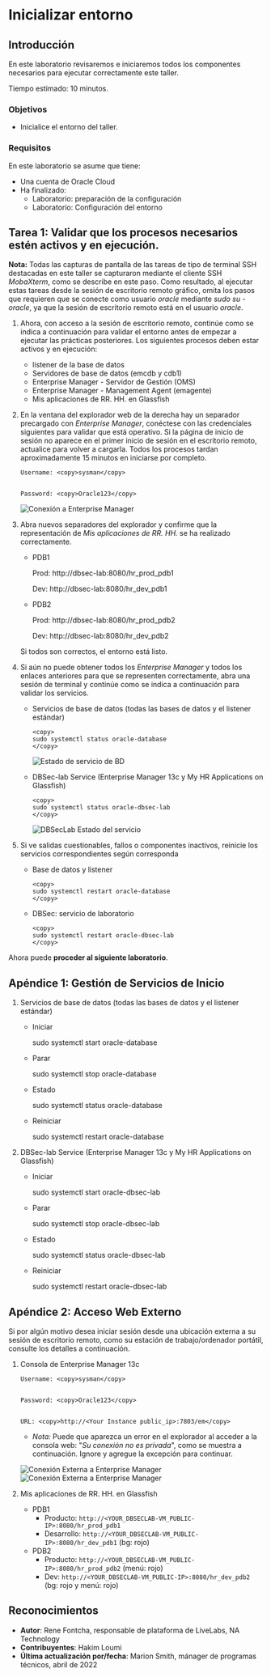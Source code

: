 # Inicializar entorno

## Introducción

En este laboratorio revisaremos e iniciaremos todos los componentes necesarios para ejecutar correctamente este taller.

Tiempo estimado: 10 minutos.

### Objetivos

*   Inicialice el entorno del taller.

### Requisitos

En este laboratorio se asume que tiene:

*   Una cuenta de Oracle Cloud
*   Ha finalizado:
    *   Laboratorio: preparación de la configuración
    *   Laboratorio: Configuración del entorno

## Tarea 1: Validar que los procesos necesarios estén activos y en ejecución.

**Nota:** Todas las capturas de pantalla de las tareas de tipo de terminal SSH destacadas en este taller se capturaron mediante el cliente SSH _MobaXterm_, como se describe en este paso. Como resultado, al ejecutar estas tareas desde la sesión de escritorio remoto gráfico, omita los pasos que requieren que se conecte como usuario _oracle_ mediante _sudo su - oracle_, ya que la sesión de escritorio remoto está en el usuario _oracle_.

1.  Ahora, con acceso a la sesión de escritorio remoto, continúe como se indica a continuación para validar el entorno antes de empezar a ejecutar las prácticas posteriores. Los siguientes procesos deben estar activos y en ejecución:
    
    *   listener de la base de datos
    *   Servidores de base de datos (emcdb y cdb1)
    *   Enterprise Manager - Servidor de Gestión (OMS)
    *   Enterprise Manager - Management Agent (emagente)
    *   Mis aplicaciones de RR. HH. en Glassfish
2.  En la ventana del explorador web de la derecha hay un separador precargado con _Enterprise Manager_, conéctese con las credenciales siguientes para validar que está operativo. Si la página de inicio de sesión no aparece en el primer inicio de sesión en el escritorio remoto, actualice para volver a cargarla. Todos los procesos tardan aproximadamente 15 minutos en iniciarse por completo.
    
        Username: <copy>sysman</copy>
        
    
        Password: <copy>Oracle123</copy>
        
    
    ![Conexión a Enterprise Manager](images/em-login.png "Conexión a Enterprise Manager")
    
3.  Abra nuevos separadores del explorador y confirme que la representación de _Mis aplicaciones de RR. HH._ se ha realizado correctamente.
    
    *   PDB1
    
        Prod: <copy>http://dbsec-lab:8080/hr_prod_pdb1</copy>
        
    
        Dev: <copy>http://dbsec-lab:8080/hr_dev_pdb1</copy>
        
    
    *   PDB2
    
        Prod: <copy>http://dbsec-lab:8080/hr_prod_pdb2</copy>
        
    
        Dev: <copy>http://dbsec-lab:8080/hr_dev_pdb2</copy>
        
    
    Si todos son correctos, el entorno está listo.
    
4.  Si aún no puede obtener todos los _Enterprise Manager_ y todos los enlaces anteriores para que se representen correctamente, abra una sesión de terminal y continúe como se indica a continuación para validar los servicios.
    
    *   Servicios de base de datos (todas las bases de datos y el listener estándar)
        
            <copy>
            sudo systemctl status oracle-database
            </copy>
            
        
        ![Estado de servicio de BD](images/db-service-status.png "Estado de servicio de BD")
        
    *   DBSec-lab Service (Enterprise Manager 13c y My HR Applications on Glassfish)
        
            <copy>
            sudo systemctl status oracle-dbsec-lab
            </copy>
            
        
        ![DBSecLab Estado del servicio](images/dbsec-lab-service-status.png "DBSecLab Estado del servicio")
        
5.  Si ve salidas cuestionables, fallos o componentes inactivos, reinicie los servicios correspondientes según corresponda
    
    *   Base de datos y listener
        
            <copy>
            sudo systemctl restart oracle-database
            </copy>
            
    *   DBSec: servicio de laboratorio
        
            <copy>
            sudo systemctl restart oracle-dbsec-lab
            </copy>
            

Ahora puede **proceder al siguiente laboratorio**.

## Apéndice 1: Gestión de Servicios de Inicio

1.  Servicios de base de datos (todas las bases de datos y el listener estándar)
    
    *   Iniciar
    
        <copy>sudo systemctl start oracle-database</copy>
        
    
    *   Parar
    
        <copy>sudo systemctl stop oracle-database</copy>
        
    
    *   Estado
    
        <copy>sudo systemctl status oracle-database</copy>
        
    
    *   Reiniciar
    
        <copy>sudo systemctl restart oracle-database</copy>
        
2.  DBSec-lab Service (Enterprise Manager 13c y My HR Applications on Glassfish)
    
    *   Iniciar
    
        <copy>sudo systemctl start oracle-dbsec-lab</copy>
        
    
    *   Parar
    
        <copy>sudo systemctl stop oracle-dbsec-lab</copy>
        
    
    *   Estado
    
        <copy>sudo systemctl status oracle-dbsec-lab</copy>
        
    
    *   Reiniciar
    
        <copy>sudo systemctl restart oracle-dbsec-lab</copy>
        

## Apéndice 2: Acceso Web Externo

Si por algún motivo desea iniciar sesión desde una ubicación externa a su sesión de escritorio remoto, como su estación de trabajo/ordenador portátil, consulte los detalles a continuación.

1.  Consola de Enterprise Manager 13c
    
        Username: <copy>sysman</copy>
        
    
        Password: <copy>Oracle123</copy>
        
    
        URL: <copy>http://<Your Instance public_ip>:7803/em</copy>
        
    
    *   _Nota:_ Puede que aparezca un error en el explorador al acceder a la consola web: "_Su conexión no es privada_", como se muestra a continuación. Ignore y agregue la excepción para continuar.
    
    ![Conexión Externa a Enterprise Manager](images/login-em-external-1.png "Conexión Externa a Enterprise Manager") ![Conexión Externa a Enterprise Manager](images/login-em-external-2.png "Conexión Externa a Enterprise Manager")
    
2.  Mis aplicaciones de RR. HH. en Glassfish
    
    *   PDB1
        *   Producto: `http://<YOUR_DBSECLAB-VM_PUBLIC-IP>:8080/hr_prod_pdb1`
        *   Desarrollo: `http://<YOUR_DBSECLAB-VM_PUBLIC-IP>:8080/hr_dev_pdb1` (bg: rojo)
    *   PDB2
        *   Producto: `http://<YOUR_DBSECLAB-VM_PUBLIC-IP>:8080/hr_prod_pdb2` (menú: rojo)
        *   Dev: `http://<YOUR_DBSECLAB-VM_PUBLIC-IP>:8080/hr_dev_pdb2` (bg: rojo y menú: rojo)

## Reconocimientos

*   **Autor**: Rene Fontcha, responsable de plataforma de LiveLabs, NA Technology
*   **Contribuyentes**: Hakim Loumi
*   **Última actualización por/fecha**: Marion Smith, mánager de programas técnicos, abril de 2022